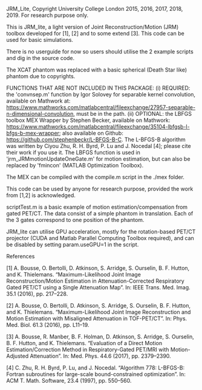 JRM_Lite, Copyright University College London 2015, 2016, 2017, 2018, 2019. For research purpose only.


This is JRM_lite, a light version of Joint Reconstruction/Motion (JRM) toolbox developed for [1], [2] 
and to some extend [3]. This code can be used for basic simulations.

There is no userguide for now so users should utilise the 2 example scripts and dig in the source code.

The XCAT phantom was replaced with a basic spherical (Death Star like) phantom due to copyrights.

FUNCTIONS THAT ARE NOT INCLUDED IN THIS PACKAGE:
(i) REQUIRED: the 'convnsep.m' function by Igor Solovey for separable kernel convolution, available on Mathwork at: https://www.mathworks.com/matlabcentral/fileexchange/27957-separable-n-dimensional-convolution, must be in the path. 
(ii) OPTIONAL: the LBFGS toolbox MEX Wrapper by Stephen Becker, available on Mathwork: https://www.mathworks.com/matlabcentral/fileexchange/35104-lbfgsb-l-bfgs-b-mex-wrapper;  also available on Github: https://github.com/stephenbeckr/L-BFGS-B-C. The L-BFGS-B algorithm was written by Ciyou Zhu, R. H. Byrd, P. Lu and J. Nocedal [4]; please cite their work if you use it. The LBFGS function is used in 'jrm_JRMmotionUpdateOneGate.m' for motion estimation, but can also be replaced by 'fmincon' (MATLAB Optimization Toolbox). 

The MEX can be compiled with the compile.m script in the ./mex folder.

This code can be used by anyone for research purpose, provided the work from [1,2] is acknowledged.

scriptTest.m is a basic example of motion estimation/compensation from gated PET/CT. The data consist of a simple phantom in translation. Each of the 3 gates correspond to one position of the phantom.  

JRM_lite can utilise GPU acceleration, mostly for the rotation-based PET/CT projector (CUDA and Matlab Parallel Computing Toolbox required), and can be disabled by setting param.useGPU=1 in the script. 



References

[1] A. Bousse, O. Bertolli, D. Atkinson, S. Arridge, S. Ourselin, B. F. Hutton, and K. Thielemans. “Maximum-Likelihood Joint Image Reconstruction/Motion Estimation in Attenuation-Corrected Respiratory Gated PET/CT using a Single Attenuation Map”. In: IEEE Trans. Med. Imag. 35.1 (2016), pp. 217–228.

[2] A. Bousse, O. Bertolli, D. Atkinson, S. Arridge, S. Ourselin, B. F. Hutton, and K. Thielemans. “Maximum-Likelihood Joint Image Reconstruction and Motion Estimation with Misaligned Attenuation in TOF-PET/CT”. 
In: Phys. Med. Biol. 61.3 (2016), pp. L11–19.

[3] A. Bousse, R. Manber, B. F. Holman, D. Atkinson, S. Arridge, S. Ourselin, B. F. Hutton, and K. Thielemans. “Evaluation of a Direct Motion Estimation/Correction Method in Respiratory-Gated PET/MRI with Motion-Adjusted Attenuation”. In: Med. Phys. 44.6 (2017), pp. 2379–2390.

[4] C. Zhu, R. H. Byrd, P. Lu, and J. Nocedal. “Algorithm 778: L-BFGS-B: Fortran subroutines for large-scale bound-constrained optimization”. In: ACM T. Math. Software, 23.4 (1997), pp. 550–560.
